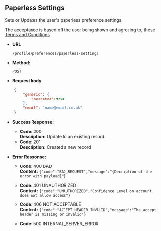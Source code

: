 Paperless Settings
----
  Sets or Updates the user's paperless preference settings.

  The acceptance is based off the user being shown and agreeing to, these [Terms and Conditions](https://www.tax.service.gov.uk/information/terms#secure)

* **URL**

  `/profile/preferences/paperless-settings`

* **Method:**

  `POST`

*  **Request body**

```json
    {
        "generic": {
            "accepted":true
        },
        "email": "name@email.co.uk"
    }
```

* **Success Response:**

  * **Code:** 200 <br />
    **Description:** Update to an existing record
  * **Code:** 201 <br />
    **Description:** Created a new record

* **Error Response:**

  * **Code:** 400 BAD <br />
    **Content:** `{"code":"BAD_REQUEST","message":"{Decription of the error with payload}"}`

  * **Code:** 401 UNAUTHORIZED <br />
    **Content:** `{"code":"UNAUTHORIZED","Confidence Level on account does not allow access"}`

  * **Code:** 406 NOT ACCEPTABLE <br />
    **Content:** `{"code":"ACCEPT_HEADER_INVALID","message":"The accept header is missing or invalid"}`

  * **Code:** 500 INTERNAL_SERVER_ERROR <br />


